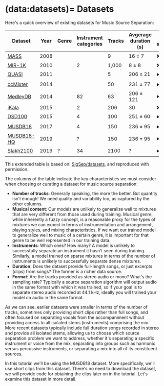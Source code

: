 (data:datasets)=
Datasets
========

Here's a quick overview of existing datasets for Music Source Separation:

| **Dataset** | **Year** | **Genre** | **Instrument categories** | **Tracks** | **Avgerage duration (s)** | **Full songs** | **Stereo** |
| ----------  | -------- | --------- | ------------------------- | ---------- | ------------------------- | -------------- | ---------- |
| [MASS](http://www.mtg.upf.edu/download/datasets/mass)  | 2008 | | | 9          | 16 $\pm$ 7           | :x: | :heavy_check_mark:         |
| [MIR-1K](https://sites.google.com/site/unvoicedsoundseparation/mir-1k)  | 2010 |  | 2 | 1,000      | 8 $\pm$ 8            | :x: | :x:          |
| [QUASI](http://www.tsi.telecom-paristech.fr/aao/en/2012/03/12/quasi/)       | 2011 |  |   | 5          | 206 $\pm$ 21         | :heavy_check_mark: | :heavy_check_mark:        |
| [ccMixter](http://www.loria.fr/~aliutkus/kam/)    | 2014 |  |   | 50         | 231 $\pm$ 77         | :heavy_check_mark: | :heavy_check_mark:        |
| [MedleyDB](http://medleydb.weebly.com/) | 2014 | | 82 | 63         | 206 $\pm$ 121        | :heavy_check_mark: | :heavy_check_mark:        |
| [iKala](http://mac.citi.sinica.edu.tw/ikala/)  | 2015 |  |  2  | 206 | 30                     | :x: | :x:          |
| [DSD100](/datasets/dsd100.md)| 2015 |  |   4 | 100        | 251 $\pm$ 60         | :heavy_check_mark: | :heavy_check_mark:        |
| [MUSDB18](/datasets/musdb.md) | 2017 |  |  4  | 150        | 236 $\pm$ 95         | :heavy_check_mark: | :heavy_check_mark:        |
| [MUSDB18-HQ](/datasets/musdb.md) | 2019 |   | ? | 150        | 236 $\pm$ 95         | :heavy_check_mark: | :heavy_check_mark:        |
| [Slakh2100](http://www.slakh.com/) | 2019 | ? | 34 | 2100 | ? | :heavy_check_mark: | ? |  
This extended table is based on: [SigSep/datasets](https://sigsep.github.io/datasets/), and reproduced with permission.

The columns of the table indicate the key characteristics we must consider when choosing or curating a dataset for music source separation:
* **Number of tracks**: Generally speaking, the more the better. But quantity isn't enough! We need quality and variability too, as captured by 
the other columns.
* **Musical content**: Our models are unlikely to generalize well to mixtures that are very different from those used during training. Musical genre, while inherently a 
fuzzy concept, is a reasonable proxy for the types of mixtures we can expect in terms of instrumentation and arrangement, playing styles, and mixing characteristics. 
If we want our trained model to generalize well to music of a certain genre, it is important for that genre to be well represented in our training data.     
* **Instruments**: Which ones? How many? A model is unlikely to successfully separate an instrument it hasn't seen during training. Similarly, a model trained on sparse 
mixtures in terms of the number of instruments is unlikely to successfully separate dense mixtures.
* **Duration**: Does the dataset provide full-length songs, or just excerpts (clips) from songs? The former is a richer data source.
* **Format**: Are the tracks provided as stereo audio or mono? What's the sampling rate? Typically a source separation algorithm will output audio in the same format
with which it was trained, so if your goal is to separate stereo audio recorded at 44.1 kHz, ideally you will trained your model on audio in the same format. 

As we can see, earlier datasets were smaller in terms of the number of tracks, sometimes only providing short clips rather than full songs, and often focused on 
separating vocals from the accompaniment without providing access to all isolated stems (instruments) comprising the mix. More recent datasets typically include 
full duration songs recorded in stereo and provide all isolated stems, allowing us to choose which source separation problem we want to address, whether it's 
separating a specific instrument or voice from the mix, separating into groups such as harmonic versus percussive instruments, or separating a mix into all of 
its constituent sources.

In this tutorial we'll be using the MUSDB18 dataset. More specifically, we'll use short clips from this dataset. There's no need to download the dataset, we will provide
code for obtaining the clips later on in the tutorial. Let's examine this dataset in more detail. 